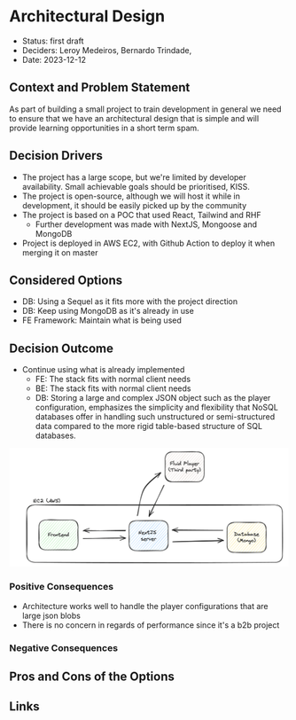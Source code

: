 # Architectural Design

- Status: first draft
- Deciders: Leroy Medeiros, Bernardo Trindade,
- Date: 2023-12-12

## Context and Problem Statement

As part of building a small project to train development in general we need to
ensure that we have an architectural design that is simple and will provide
learning opportunities in a short term spam.

## Decision Drivers <!-- optional -->

- The project has a large scope, but we're limited by developer availability.
  Small achievable goals should be prioritised, KISS.
- The project is open-source, although we will host it while in development, it
  should be easily picked up by the community
- The project is based on a POC that used React, Tailwind and RHF
  - Further development was made with NextJS, Mongoose and MongoDB
- Project is deployed in AWS EC2, with Github Action to deploy it when merging
  it on master

## Considered Options

- DB: Using a Sequel as it fits more with the project direction
- DB: Keep using MongoDB as it's already in use
- FE Framework: Maintain what is being used

## Decision Outcome

- Continue using what is already implemented
  - FE: The stack fits with normal client needs
  - BE: The stack fits with normal client needs
  - DB: Storing a large and complex JSON object such as the player
    configuration, emphasizes the simplicity and flexibility that NoSQL
    databases offer in handling such unstructured or semi-structured data
    compared to the more rigid table-based structure of SQL databases.

![Architecture design](./images/architecture-diagram.png "Architecture design")

### Positive Consequences

- Architecture works well to handle the player configurations that are large
  json blobs
- There is no concern in regards of performance since it's a b2b project

### Negative Consequences <!-- optional -->

## Pros and Cons of the Options <!-- optional -->

## Links <!-- optional -->
